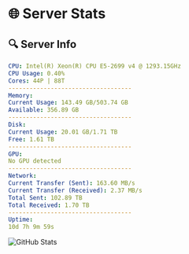 # 🌐 Server Stats
## 🔍 Server Info
```yaml
CPU: Intel(R) Xeon(R) CPU E5-2699 v4 @ 1293.15GHz
CPU Usage: 0.40%
Cores: 44P | 88T
-----------------------------------
Memory:
Current Usage: 143.49 GB/503.74 GB
Available: 356.89 GB
-----------------------------------
Disk:
Current Usage: 20.01 GB/1.71 TB
Free: 1.61 TB
-----------------------------------
GPU:
No GPU detected
-----------------------------------
Network:
Current Transfer (Sent): 163.60 MB/s
Current Transfer (Received): 2.37 MB/s
Total Sent: 102.89 TB
Total Received: 1.70 TB
-----------------------------------
Uptime:
10d 7h 9m 59s
```
![GitHub Stats](https://img.shields.io/badge/Updated-2025-02-18_05:53:17-blue)